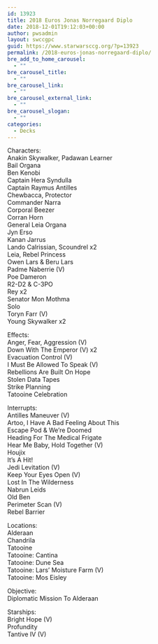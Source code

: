 ```yaml
---
id: 13923
title: 2018 Euros Jonas Norregaard Diplo
date: 2018-12-01T19:12:03+00:00
author: pwsadmin
layout: swccgpc
guid: https://www.starwarsccg.org/?p=13923
permalink: /2018-euros-jonas-norregaard-diplo/
bre_add_to_home_carousel:
  - ""
bre_carousel_title:
  - ""
bre_carousel_link:
  - ""
bre_carousel_external_link:
  - ""
bre_carousel_slogan:
  - ""
categories:
  - Decks
---
```

Characters:  
Anakin Skywalker, Padawan Learner  
Bail Organa  
Ben Kenobi  
Captain Hera Syndulla  
Captain Raymus Antilles  
Chewbacca, Protector  
Commander Narra  
Corporal Beezer  
Corran Horn  
General Leia Organa  
Jyn Erso  
Kanan Jarrus  
Lando Calrissian, Scoundrel x2  
Leia, Rebel Princess  
Owen Lars & Beru Lars  
Padme Naberrie (V)  
Poe Dameron  
R2-D2 & C-3PO  
Rey x2  
Senator Mon Mothma  
Solo  
Toryn Farr (V)  
Young Skywalker x2

Effects:  
Anger, Fear, Aggression (V)  
Down With The Emperor (V) x2  
Evacuation Control (V)  
I Must Be Allowed To Speak (V)  
Rebellions Are Built On Hope  
Stolen Data Tapes  
Strike Planning  
Tatooine Celebration

Interrupts:  
Antilles Maneuver (V)  
Artoo, I Have A Bad Feeling About This  
Escape Pod & We&#8217;re Doomed  
Heading For The Medical Frigate  
Hear Me Baby, Hold Together (V)  
Houjix  
It&#8217;s A Hit!  
Jedi Levitation (V)  
Keep Your Eyes Open (V)  
Lost In The Wilderness  
Nabrun Leids  
Old Ben  
Perimeter Scan (V)  
Rebel Barrier

Locations:  
Alderaan  
Chandrila  
Tatooine  
Tatooine: Cantina  
Tatooine: Dune Sea  
Tatooine: Lars&#8217; Moisture Farm (V)  
Tatooine: Mos Eisley

Objective:  
Diplomatic Mission To Alderaan

Starships:  
Bright Hope (V)  
Profundity  
Tantive IV (V)
